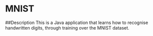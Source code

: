 MNIST
=================

##Description
This is a Java application that learns how to recognise handwritten digits, through training over the MNIST dataset.